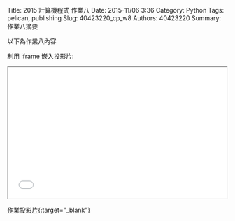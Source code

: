 Title: 2015 計算機程式 作業八
Date: 2015-11/06 3:36
Category: Python
Tags: pelican, publishing
Slug: 40423220_cp_w8
Authors: 40423220
Summary: 作業八摘要

以下為作業八內容

利用 iframe 嵌入投影片:

<iframe src="40423220_cp_w8_p.html" width="500" height="300"></iframe>

[作業投影片](40423220_cp_w8_p.html){:target="_blank"}